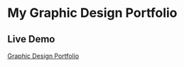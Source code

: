 # My Graphic Design Portfolio

## Live Demo

[Graphic Design Portfolio](https://skhosla8.github.io/original-graphic-design-work/)